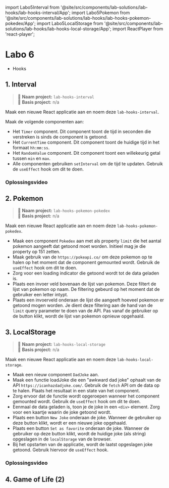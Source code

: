 import Labo5Interval from '@site/src/components/lab-solutions/lab-hooks/lab-hooks-interval/App';
import Labo5Pokemon from '@site/src/components/lab-solutions/lab-hooks/lab-hooks-pokemon-pokedex/App';
import Labo5LocalStorage from '@site/src/components/lab-solutions/lab-hooks/lab-hooks-local-storage/App';
import ReactPlayer from 'react-player';

# Labo 6

- Hooks

## 1. Interval

> 📂 **Naam project:** `lab-hooks-interval`  
> 🔗 **Basis project:** n/a

Maak een nieuwe React applicatie aan en noem deze `lab-hooks-interval`.
            
Maak de volgende componenten aan:

- Het `Timer` component. Dit component toont de tijd in seconden die verstreken is sinds de component is getoond. 
- Het `CurrentTime` component. Dit component toont de huidige tijd in het formaat `hh:mm:ss`.
- Het `RandomValue` component. Dit component toont een willekeurig getal tussen `min` en `max`.
- Alle componenten gebruiken `setInterval` om de tijd te updaten. Gebruik de `useEffect` hook om dit te doen.

<div style={{padding: 10, border: "1px dotted black"}}>
    <Labo5Interval/>
</div>

### Oplossingsvideo

<ReactPlayer controls url='https://youtu.be/QQA4PXp967c'/>

## 2. Pokemon

> 📂 **Naam project:** `lab-hooks-pokemon-pokedex`  
> 🔗 **Basis project:** n/a

Maak een nieuwe React applicatie aan en noem deze `lab-hooks-pokemon-pokedex`.

- Maak een component `Pokedex` aan met als property `limit` die het aantal pokemon aangeeft dat getoond moet worden. Initieel mag je die property op 151 zetten.
- Maak gebruik van de `https://pokeapi.co/` om deze pokemon op te halen op het moment dat de component gemounted wordt. Gebruik de `useEffect` hook om dit te doen.
- Zorg voor een loading indicator die getoond wordt tot de data geladen is.
- Plaats een invoer veld bovenaan de lijst van pokemon. Deze filtert de lijst van pokemon op naam. De filtering gebeurd op het moment dat de gebruiker een letter intypt. 
- Plaats een invoerveld onderaan de lijst die aangeeft hoeveel pokemon er getoond mogen worden. Je dient deze filtering aan de hand van de `limit` query parameter te doen van de API. Pas vanaf de gebruiker op de button klikt, wordt de lijst van pokemon opnieuw opgehaald.

<div style={{padding: 10, border: "1px dotted black"}}>
<Labo5Pokemon/>
</div>

## 3. LocalStorage

> 📂 **Naam project:** `lab-hooks-local-storage`  
> 🔗 **Basis project:** n/a

Maak een nieuwe React applicatie aan en noem deze `lab-hooks-local-storage`.

- Maak een nieuw component `DadJoke` aan. 
- Maak een functie loadJoke die een "awkward dad joke" ophaalt van de API `https://icanhazdadjoke.com/`. Gebruik de `fetch` API om de data op te halen. Plaats het resultaat in een state van het component.
- Zorg ervoor dat de functie wordt opgeroepen wanneer het component gemounted wordt. Gebruik de `useEffect` hook om dit te doen.
- Eenmaal de data geladen is, toon je de joke in een `<div>` element. Zorg voor een kaartje waarin de joke getoond wordt.
- Plaats een button `New Joke` onderaan de joke. Wanneer de gebruiker op deze button klikt, wordt er een nieuwe joke opgehaald.
- Plaats een button `Set as favorite` onderaan de joke. Wanneer de gebruiker op deze button klikt, wordt de huidige joke (als string) opgeslagen in de `localStorage` van de browser. 
- Bij het opstarten van de applicatie, wordt de laatst opgeslagen joke getoond. Gebruik hiervoor de `useEffect` hook.

<div style={{padding: 10, border: "1px dotted black"}}>
<Labo5LocalStorage/>
</div>

### Oplossingsvideo

<ReactPlayer controls url='https://youtu.be/-ZCPmx5HGvA'/>

## 4. Game of Life (2)
